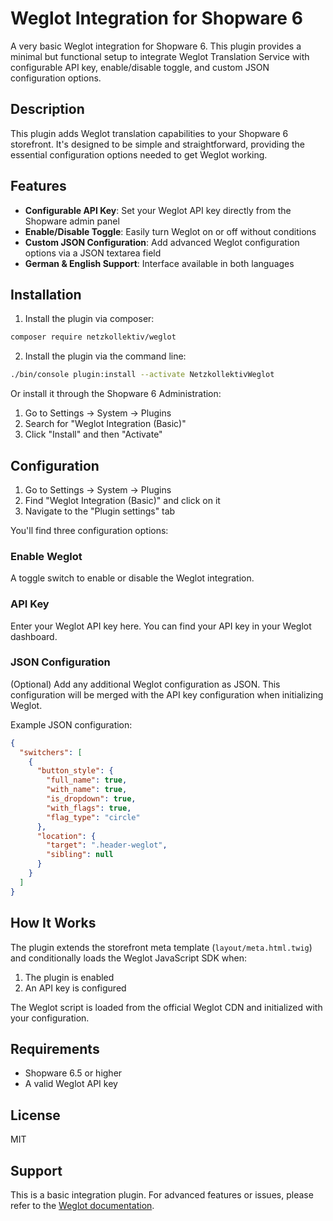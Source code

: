 # Weglot Integration for Shopware 6

A very basic Weglot integration for Shopware 6. This plugin provides a minimal but functional setup to integrate Weglot Translation Service with configurable API key, enable/disable toggle, and custom JSON configuration options.

## Description

This plugin adds Weglot translation capabilities to your Shopware 6 storefront. It's designed to be simple and straightforward, providing the essential configuration options needed to get Weglot working.

## Features

- **Configurable API Key**: Set your Weglot API key directly from the Shopware admin panel
- **Enable/Disable Toggle**: Easily turn Weglot on or off without conditions
- **Custom JSON Configuration**: Add advanced Weglot configuration options via a JSON textarea field
- **German & English Support**: Interface available in both languages

## Installation

1. Install the plugin via composer:
```bash
composer require netzkollektiv/weglot
```

2. Install the plugin via the command line:
```bash
./bin/console plugin:install --activate NetzkollektivWeglot
```

Or install it through the Shopware 6 Administration:
1. Go to Settings → System → Plugins
2. Search for "Weglot Integration (Basic)"
3. Click "Install" and then "Activate"

## Configuration

1. Go to Settings → System → Plugins
2. Find "Weglot Integration (Basic)" and click on it
3. Navigate to the "Plugin settings" tab

You'll find three configuration options:

### Enable Weglot
A toggle switch to enable or disable the Weglot integration.

### API Key
Enter your Weglot API key here. You can find your API key in your Weglot dashboard.

### JSON Configuration
(Optional) Add any additional Weglot configuration as JSON. This configuration will be merged with the API key configuration when initializing Weglot.

Example JSON configuration:
```json
{
  "switchers": [
    {
      "button_style": {
        "full_name": true,
        "with_name": true,
        "is_dropdown": true,
        "with_flags": true,
        "flag_type": "circle"
      },
      "location": {
        "target": ".header-weglot",
        "sibling": null
      }
    }
  ]
}
```

## How It Works

The plugin extends the storefront meta template (`layout/meta.html.twig`) and conditionally loads the Weglot JavaScript SDK when:
1. The plugin is enabled
2. An API key is configured

The Weglot script is loaded from the official Weglot CDN and initialized with your configuration.

## Requirements

- Shopware 6.5 or higher
- A valid Weglot API key

## License

MIT

## Support

This is a basic integration plugin. For advanced features or issues, please refer to the [Weglot documentation](https://doc.weglot.com/).
